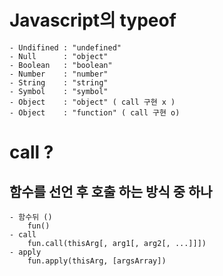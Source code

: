 # Javascript의 typeof
```
- Undifined : "undefined"
- Null      : "object"
- Boolean   : "boolean"
- Number    : "number"
- String    : "string"
- Symbol    : "symbol"
- Object    : "object" ( call 구현 x )
- Object    : "function" ( call 구현 o)
```
# call ? 
## 함수를 선언 후 호출 하는 방식 중 하나
```
- 함수뒤 ()
    fun()
- call
    fun.call(thisArg[, arg1[, arg2[, ...]]])
- apply
    fun.apply(thisArg, [argsArray])
```